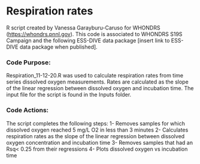 # Respiration rates
  
R script created by Vanessa Garayburu-Caruso for WHONDRS (https://whondrs.pnnl.gov).
This code is associated to WHONDRS S19S Campaign and the following ESS-DIVE data package [insert link to ESS-DIVE data package when published].
  
### Code Purpose:
Respiration_11-12-20.R was used to calculate respiration rates from time series dissolved oxygen measurements. Rates are calculated as the slope of the linear regression between dissolved oxygen and incubation time.
The input file for the script is found in the Inputs folder.
  
### Code Actions:
The script completes the following steps:
1- Removes samples for which dissolved oxygen reached 5 mg/L O2 in less than 3 minutes
2- Calculates respiration rates as the slope of the linear regression between dissolved oxygen concentration and incubation time
3- Removes samples that had an Rsq< 0.25 from their regressions
4- Plots dissolved oxygen vs incubation time
